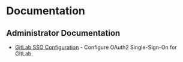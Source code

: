 # Documentation 

## Administrator Documentation 

- [GitLab SSO Configuration](integrations/sso/gitlab-sso.md) - Configure OAuth2 Single-Sign-On for GitLab.
